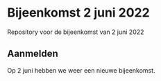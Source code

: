 # Bijeenkomst 2 juni 2022
Repository voor de bijeenkomst van 2 juni 2022

## Aanmelden
Op 2 juni hebben we weer een nieuwe bijeenkomst. 
